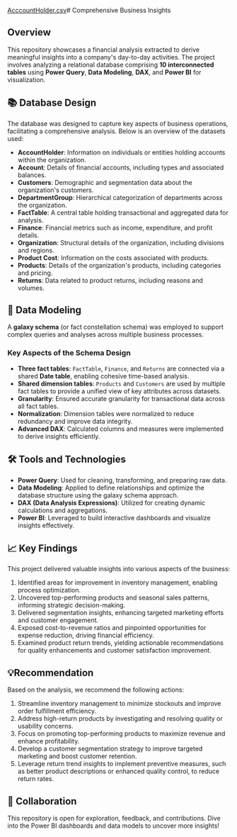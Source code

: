 [AcccountHolder.csv](https://github.com/user-attachments/files/18285143/AcccountHolder.csv)# Comprehensive Business Insights  

## Overview  
This repository showcases a financial analysis extracted to derive meaningful insights into a company's day-to-day activities. The project involves analyzing a relational database comprising **10 interconnected tables** using **Power Query**, **Data Modeling**, **DAX**, and **Power BI** for visualization.  

## 📚 Database Design  
The database was designed to capture key aspects of business operations, facilitating a comprehensive analysis. Below is an overview of the datasets used:  

- **AccountHolder**: Information on individuals or entities holding accounts within the organization.
- **Account**: Details of financial accounts, including types and associated balances.  
- **Customers**: Demographic and segmentation data about the organization's customers.  
- **DepartmentGroup**: Hierarchical categorization of departments across the organization.  
- **FactTable**: A central table holding transactional and aggregated data for analysis.  
- **Finance**: Financial metrics such as income, expenditure, and profit details.  
- **Organization**: Structural details of the organization, including divisions and regions.  
- **Product Cost**: Information on the costs associated with products.  
- **Products**: Details of the organization's products, including categories and pricing.  
- **Returns**: Data related to product returns, including reasons and volumes.  

## 🔗 Data Modeling  
A **galaxy schema** (or fact constellation schema) was employed to support complex queries and analyses across multiple business processes.  

### Key Aspects of the Schema Design  
- **Three fact tables**: `FactTable`, `Finance`, and `Returns` are connected via a shared **Date table**, enabling cohesive time-based analysis.  
- **Shared dimension tables**: `Products` and `Customers` are used by multiple fact tables to provide a unified view of key attributes across datasets.  
- **Granularity**: Ensured accurate granularity for transactional data across all fact tables.  
- **Normalization**: Dimension tables were normalized to reduce redundancy and improve data integrity.  
- **Advanced DAX**: Calculated columns and measures were implemented to derive insights efficiently.  

## 🛠 Tools and Technologies  
- **Power Query**: Used for cleaning, transforming, and preparing raw data.  
- **Data Modeling**: Applied to define relationships and optimize the database structure using the galaxy schema approach.  
- **DAX (Data Analysis Expressions)**: Utilized for creating dynamic calculations and aggregations.  
- **Power BI**: Leveraged to build interactive dashboards and visualize insights effectively.  

## 📈 Key Findings  
This project delivered valuable insights into various aspects of the business:  

1. Identified areas for improvement in inventory management, enabling process optimization. 
2. Uncovered top-performing products and seasonal sales patterns, informing strategic decision-making.
3. Delivered segmentation insights, enhancing targeted marketing efforts and customer engagement.  
4. Exposed cost-to-revenue ratios and pinpointed opportunities for expense reduction, driving financial efficiency.
5. Examined product return trends, yielding actionable recommendations for quality enhancements and customer satisfaction improvement.

## 💡Recommendation
Based on the analysis, we recommend the following actions:

1. Streamline inventory management to minimize stockouts and improve order fulfillment efficiency.
2. Address high-return products by investigating and resolving quality or usability concerns.
3. Focus on promoting top-performing products to maximize revenue and enhance profitability.
4. Develop a customer segmentation strategy to improve targeted marketing and boost customer retention.
5. Leverage return trend insights to implement preventive measures, such as better product descriptions or enhanced quality control, to reduce return rates.

## 🤝 Collaboration  
This repository is open for exploration, feedback, and contributions. Dive into the Power BI dashboards and data models to uncover more insights!  
